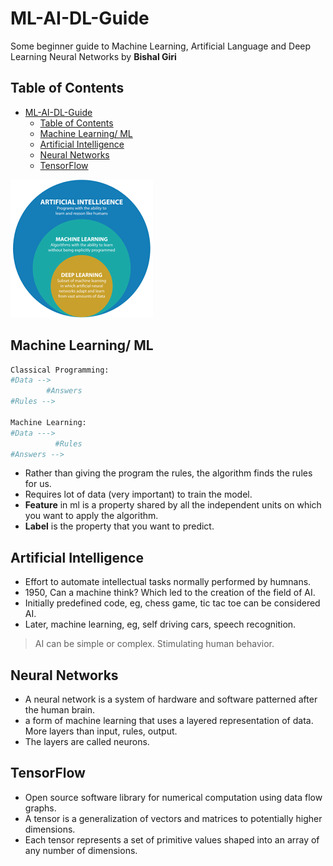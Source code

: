 # ML-AI-DL-Guide
Some beginner guide to Machine Learning, Artificial Language and Deep Learning Neural Networks by **Bishal Giri**

## Table of Contents
- [ML-AI-DL-Guide](#ml-ai-dl-guide)
  - [Table of Contents](#table-of-contents)
  - [Machine Learning/ ML](#machine-learning-ml)
  - [Artificial Intelligence](#artificial-intelligence)
  - [Neural Networks](#neural-networks)
  - [TensorFlow](#tensorflow)

![Subsets](subsets.png)


## Machine Learning/ ML
```python
Classical Programming:
#Data -->
        #Answers
#Rules --> 

Machine Learning:
#Data --->
          #Rules
#Answers --> 
```
- Rather than giving the program the rules, the algorithm finds the rules for us. 
- Requires lot of data (very important) to train the model. 
- **Feature** in ml is a property shared by all the independent units on which you want to apply the algorithm.
- **Label** is the property that you want to predict.


## Artificial Intelligence
- Effort to automate intellectual tasks normally performed by humnans.
- 1950, Can a machine think? Which led to the creation of the field of AI.
- Initially predefined code, eg, chess game, tic tac toe can be considered AI.
- Later, machine learning, eg, self driving cars, speech recognition.

> AI can be simple or complex. Stimulating human behavior.


## Neural Networks
- A neural network is a system of hardware and software patterned after the human brain.
- a form of machine learning that uses a layered representation of data. More layers than input, rules, output.
- The layers are called neurons.

## TensorFlow
- Open source software library for numerical computation using data flow graphs.
- A tensor is a generalization of vectors and matrices to potentially higher dimensions.
- Each tensor represents a set of primitive values shaped into an array of any number of dimensions.
